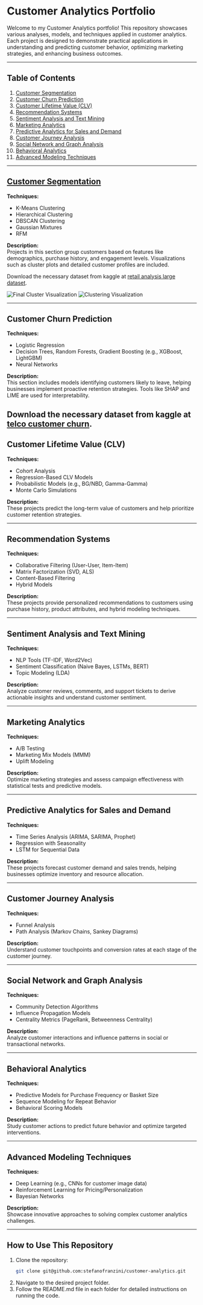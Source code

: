 # Customer Analytics Portfolio

Welcome to my Customer Analytics portfolio! This repository showcases various analyses, models, and techniques applied in customer analytics. Each project is designed to demonstrate practical applications in understanding and predicting customer behavior, optimizing marketing strategies, and enhancing business outcomes.

---

## Table of Contents

1. [Customer Segmentation](#customer-segmentation)
2. [Customer Churn Prediction](#customer-churn-prediction)
3. [Customer Lifetime Value (CLV)](#customer-lifetime-value-clv)
4. [Recommendation Systems](#recommendation-systems)
5. [Sentiment Analysis and Text Mining](#sentiment-analysis-and-text-mining)
6. [Marketing Analytics](#marketing-analytics)
7. [Predictive Analytics for Sales and Demand](#predictive-analytics-for-sales-and-demand)
8. [Customer Journey Analysis](#customer-journey-analysis)
9. [Social Network and Graph Analysis](#social-network-and-graph-analysis)
10. [Behavioral Analytics](#behavioral-analytics)
11. [Advanced Modeling Techniques](#advanced-modeling-techniques)

---

## [Customer Segmentation](01-customer-segmentation/)

**Techniques:**  
- K-Means Clustering  
- Hierarchical Clustering
- DBSCAN Clustering
- Gaussian Mixtures
- RFM

**Description:**  
Projects in this section group customers based on features like demographics, purchase history, and engagement levels. Visualizations such as cluster plots and detailed customer profiles are included.

Download the necessary dataset from kaggle at [retail analysis large dataset](https://www.kaggle.com/datasets/sahilprajapati143/retail-analysis-large-dataset).

![Final Cluster Visualization](01-customer-segmentation/artifacts/imgs/clustering.png)
![Clustering Visualization](01-customer-segmentation/artifacts/imgs/RFM_segments.png)

---

## Customer Churn Prediction

**Techniques:**  
- Logistic Regression  
- Decision Trees, Random Forests, Gradient Boosting (e.g., XGBoost, LightGBM)  
- Neural Networks  

**Description:**  
This section includes models identifying customers likely to leave, helping businesses implement proactive retention strategies. Tools like SHAP and LIME are used for interpretability.

Download the necessary dataset from kaggle at [telco customer churn](https://www.kaggle.com/datasets/blastchar/telco-customer-churn).
---

## Customer Lifetime Value (CLV)

**Techniques:**  
- Cohort Analysis  
- Regression-Based CLV Models  
- Probabilistic Models (e.g., BG/NBD, Gamma-Gamma)  
- Monte Carlo Simulations  

**Description:**  
These projects predict the long-term value of customers and help prioritize customer retention strategies.

---

## Recommendation Systems

**Techniques:**  
- Collaborative Filtering (User-User, Item-Item)  
- Matrix Factorization (SVD, ALS)  
- Content-Based Filtering  
- Hybrid Models  

**Description:**  
These projects provide personalized recommendations to customers using purchase history, product attributes, and hybrid modeling techniques.

---

## Sentiment Analysis and Text Mining

**Techniques:**  
- NLP Tools (TF-IDF, Word2Vec)  
- Sentiment Classification (Naive Bayes, LSTMs, BERT)  
- Topic Modeling (LDA)  

**Description:**  
Analyze customer reviews, comments, and support tickets to derive actionable insights and understand customer sentiment.

---

## Marketing Analytics

**Techniques:**  
- A/B Testing  
- Marketing Mix Models (MMM)  
- Uplift Modeling  

**Description:**  
Optimize marketing strategies and assess campaign effectiveness with statistical tests and predictive models.

---

## Predictive Analytics for Sales and Demand

**Techniques:**  
- Time Series Analysis (ARIMA, SARIMA, Prophet)  
- Regression with Seasonality  
- LSTM for Sequential Data  

**Description:**  
These projects forecast customer demand and sales trends, helping businesses optimize inventory and resource allocation.

---

## Customer Journey Analysis

**Techniques:**  
- Funnel Analysis  
- Path Analysis (Markov Chains, Sankey Diagrams)  

**Description:**  
Understand customer touchpoints and conversion rates at each stage of the customer journey.

---

## Social Network and Graph Analysis

**Techniques:**  
- Community Detection Algorithms  
- Influence Propagation Models  
- Centrality Metrics (PageRank, Betweenness Centrality)  

**Description:**  
Analyze customer interactions and influence patterns in social or transactional networks.

---

## Behavioral Analytics

**Techniques:**  
- Predictive Models for Purchase Frequency or Basket Size  
- Sequence Modeling for Repeat Behavior  
- Behavioral Scoring Models  

**Description:**  
Study customer actions to predict future behavior and optimize targeted interventions.

---

## Advanced Modeling Techniques

**Techniques:**  
- Deep Learning (e.g., CNNs for customer image data)  
- Reinforcement Learning for Pricing/Personalization  
- Bayesian Networks  

**Description:**  
Showcase innovative approaches to solving complex customer analytics challenges.

---

## How to Use This Repository

1. Clone the repository:
   ```bash
   git clone git@github.com:stefanofranzini/customer-analytics.git
   ```
2. Navigate to the desired project folder.
3. Follow the README.md file in each folder for detailed instructions on running the code.
